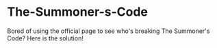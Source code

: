 # The-Summoner-s-Code
Bored of using the official page to see who's breaking The Summoner's Code? Here is the solution!
